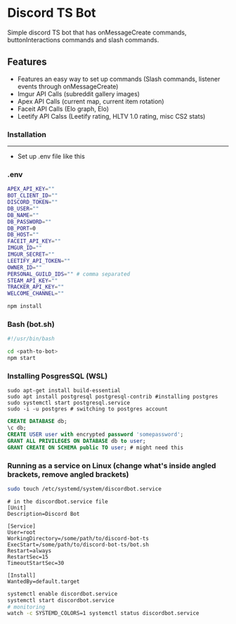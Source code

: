 # Discord TS Bot

Simple discord TS bot that has onMessageCreate commands, buttonInteractions commands and slash commands.

## Features
- Features an easy way to set up commands (Slash commands, listener events through onMessageCreate)
- Imgur API Calls (subreddit gallery images)
- Apex API Calls (current map, current item rotation)
- Faceit API Calls (Elo graph, Elo)
- Leetify API Calss (Leetify rating, HLTV 1.0 rating, misc CS2 stats)

### Installation
---
- Set up .env file like this

### .env

```bash
APEX_API_KEY=""
BOT_CLIENT_ID=""
DISCORD_TOKEN=""
DB_USER=""
DB_NAME=""
DB_PASSWORD=""
DB_PORT=0
DB_HOST=""
FACEIT_API_KEY=""
IMGUR_ID=""
IMGUR_SECRET=""
LEETIFY_API_TOKEN=""
OWNER_ID=""
PERSONAL_GUILD_IDS="" # comma separated
STEAM_API_KEY=""
TRACKER_API_KEY=""
WELCOME_CHANNEL=""
```

```bash
npm install
```
### Bash (bot.sh)

```Bash
#!/usr/bin/bash

cd <path-to-bot>
npm start
```
### Installing PosgresSQL (WSL)
```
sudo apt-get install build-essential
sudo apt install postgresql postgresql-contrib #installing postgres
sudo systemctl start postgresql.service 
sudo -i -u postgres # switching to postgres account
```

```sql
CREATE DATABASE db;
\c db;
CREATE USER user with encrypted password 'somepassword';
GRANT ALL PRIVILEGES ON DATABASE db to user;
GRANT CREATE ON SCHEMA public TO user; # might need this
```
### Running as a service on Linux (change what's inside angled brackets, remove angled brackets)

```bash
sudo touch /etc/systemd/system/discordbot.service
```

```
# in the discordbot.service file 
[Unit]
Description=Discord Bot

[Service]
User=root
WorkingDirectory=/some/path/to/discord-bot-ts
ExecStart=/some/path/to/discord-bot-ts/bot.sh
Restart=always
RestartSec=15
TimeoutStartSec=30

[Install]
WantedBy=default.target
```

```bash
systemctl enable discordbot.service
systemctl start discordbot.service
# monitoring
watch -c SYSTEMD_COLORS=1 systemctl status discordbot.service
```
